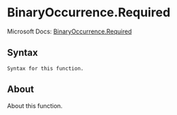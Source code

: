---
---

# BinaryOccurrence.Required

Microsoft Docs: [BinaryOccurrence.Required](https://docs.microsoft.com/en-us/powerquery-m/binaryoccurrence-required)

## Syntax

```powerquery-m
Syntax for this function.
```

## About

About this function.

